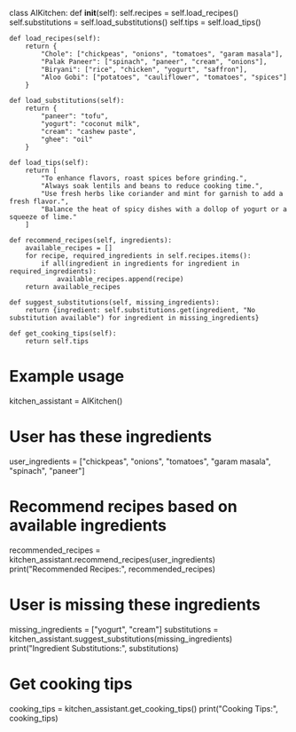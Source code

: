 class AIKitchen:
    def __init__(self):
        self.recipes = self.load_recipes()
        self.substitutions = self.load_substitutions()
        self.tips = self.load_tips()

    def load_recipes(self):
        return {
            "Chole": ["chickpeas", "onions", "tomatoes", "garam masala"],
            "Palak Paneer": ["spinach", "paneer", "cream", "onions"],
            "Biryani": ["rice", "chicken", "yogurt", "saffron"],
            "Aloo Gobi": ["potatoes", "cauliflower", "tomatoes", "spices"]
        }

    def load_substitutions(self):
        return {
            "paneer": "tofu",
            "yogurt": "coconut milk",
            "cream": "cashew paste",
            "ghee": "oil"
        }

    def load_tips(self):
        return [
            "To enhance flavors, roast spices before grinding.",
            "Always soak lentils and beans to reduce cooking time.",
            "Use fresh herbs like coriander and mint for garnish to add a fresh flavor.",
            "Balance the heat of spicy dishes with a dollop of yogurt or a squeeze of lime."
        ]

    def recommend_recipes(self, ingredients):
        available_recipes = []
        for recipe, required_ingredients in self.recipes.items():
            if all(ingredient in ingredients for ingredient in required_ingredients):
                available_recipes.append(recipe)
        return available_recipes

    def suggest_substitutions(self, missing_ingredients):
        return {ingredient: self.substitutions.get(ingredient, "No substitution available") for ingredient in missing_ingredients}

    def get_cooking_tips(self):
        return self.tips

# Example usage
kitchen_assistant = AIKitchen()

# User has these ingredients
user_ingredients = ["chickpeas", "onions", "tomatoes", "garam masala", "spinach", "paneer"]

# Recommend recipes based on available ingredients
recommended_recipes = kitchen_assistant.recommend_recipes(user_ingredients)
print("Recommended Recipes:", recommended_recipes)

# User is missing these ingredients
missing_ingredients = ["yogurt", "cream"]
substitutions = kitchen_assistant.suggest_substitutions(missing_ingredients)
print("Ingredient Substitutions:", substitutions)

# Get cooking tips
cooking_tips = kitchen_assistant.get_cooking_tips()
print("Cooking Tips:", cooking_tips)
